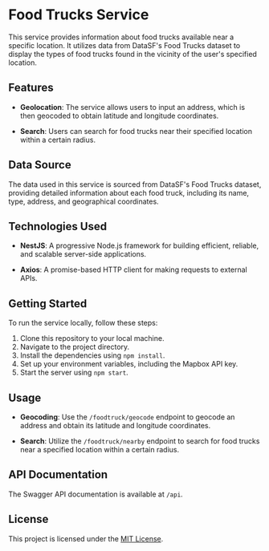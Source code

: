 # Food Trucks Service

This service provides information about food trucks available near a specific location. It utilizes data from DataSF's Food Trucks dataset to display the types of food trucks found in the vicinity of the user's specified location.

## Features

- **Geolocation**: The service allows users to input an address, which is then geocoded to obtain latitude and longitude coordinates.
  
- **Search**: Users can search for food trucks near their specified location within a certain radius.

## Data Source

The data used in this service is sourced from DataSF's Food Trucks dataset, providing detailed information about each food truck, including its name, type, address, and geographical coordinates.

## Technologies Used

- **NestJS**: A progressive Node.js framework for building efficient, reliable, and scalable server-side applications.
  
- **Axios**: A promise-based HTTP client for making requests to external APIs.

## Getting Started

To run the service locally, follow these steps:

1. Clone this repository to your local machine.
2. Navigate to the project directory.
3. Install the dependencies using `npm install`.
4. Set up your environment variables, including the Mapbox API key.
5. Start the server using `npm start`.

## Usage

- **Geocoding**: Use the `/foodtruck/geocode` endpoint to geocode an address and obtain its latitude and longitude coordinates.
  
- **Search**: Utilize the `/foodtruck/nearby` endpoint to search for food trucks near a specified location within a certain radius.

## API Documentation

The Swagger API documentation is available at `/api`.

## License

This project is licensed under the [MIT License](LICENSE).
